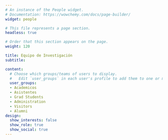 ```yaml
---
# An instance of the People widget.
# Documentation: https://wowchemy.com/docs/page-builder/
widget: people

# This file represents a page section.
headless: true

# Order that this section appears on the page.
weight: 120

title: Equipo de Investigación
subtitle:

content:
  # Choose which groups/teams of users to display.
  #   Edit `user_groups` in each user's profile to add them to one or more of these groups.
  user_groups:
  - Academicos
  - Asistentes
  - Grad Students
  - Administration
  - Visitors
  - Alumni
design:
  show_interests: false
  show_role: true
  show_social: true
---
```

